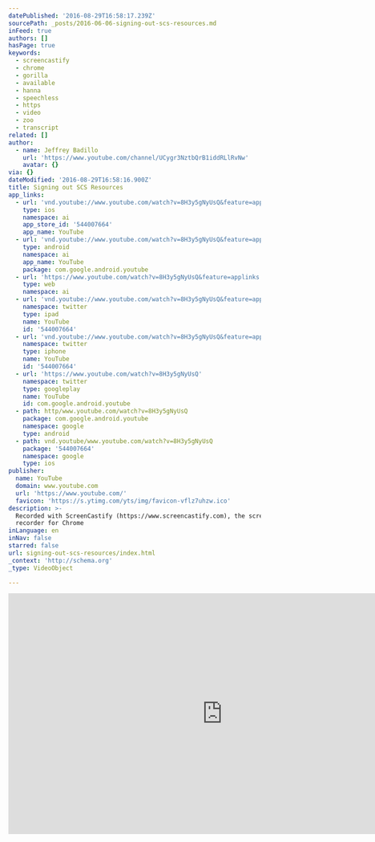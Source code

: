 ```yaml
---
datePublished: '2016-08-29T16:58:17.239Z'
sourcePath: _posts/2016-06-06-signing-out-scs-resources.md
inFeed: true
authors: []
hasPage: true
keywords:
  - screencastify
  - chrome
  - gorilla
  - available
  - hanna
  - speechless
  - https
  - video
  - zoo
  - transcript
related: []
author:
  - name: Jeffrey Badillo
    url: 'https://www.youtube.com/channel/UCygr3NztbQrB1iddRLlRvNw'
    avatar: {}
via: {}
dateModified: '2016-08-29T16:58:16.900Z'
title: Signing out SCS Resources
app_links:
  - url: 'vnd.youtube://www.youtube.com/watch?v=8H3y5gNyUsQ&feature=applinks'
    type: ios
    namespace: ai
    app_store_id: '544007664'
    app_name: YouTube
  - url: 'vnd.youtube://www.youtube.com/watch?v=8H3y5gNyUsQ&feature=applinks'
    type: android
    namespace: ai
    app_name: YouTube
    package: com.google.android.youtube
  - url: 'https://www.youtube.com/watch?v=8H3y5gNyUsQ&feature=applinks'
    type: web
    namespace: ai
  - url: 'vnd.youtube://www.youtube.com/watch?v=8H3y5gNyUsQ&feature=applinks'
    namespace: twitter
    type: ipad
    name: YouTube
    id: '544007664'
  - url: 'vnd.youtube://www.youtube.com/watch?v=8H3y5gNyUsQ&feature=applinks'
    namespace: twitter
    type: iphone
    name: YouTube
    id: '544007664'
  - url: 'https://www.youtube.com/watch?v=8H3y5gNyUsQ'
    namespace: twitter
    type: googleplay
    name: YouTube
    id: com.google.android.youtube
  - path: http/www.youtube.com/watch?v=8H3y5gNyUsQ
    package: com.google.android.youtube
    namespace: google
    type: android
  - path: vnd.youtube/www.youtube.com/watch?v=8H3y5gNyUsQ
    package: '544007664'
    namespace: google
    type: ios
publisher:
  name: YouTube
  domain: www.youtube.com
  url: 'https://www.youtube.com/'
  favicon: 'https://s.ytimg.com/yts/img/favicon-vflz7uhzw.ico'
description: >-
  Recorded with ScreenCastify (https://www.screencastify.com), the screen video
  recorder for Chrome
inLanguage: en
inNav: false
starred: false
url: signing-out-scs-resources/index.html
_context: 'http://schema.org'
_type: VideoObject

---
```

<iframe src="https://cdn.embedly.com/widgets/media.html?src=https%3A%2F%2Fwww.youtube.com%2Fembed%2F8H3y5gNyUsQ%3Ffeature%3Doembed&amp;url=http%3A%2F%2Fwww.youtube.com%2Fwatch%3Fv%3D8H3y5gNyUsQ&amp;image=https%3A%2F%2Fi.ytimg.com%2Fvi%2F8H3y5gNyUsQ%2Fhqdefault.jpg&amp;key=b7d04c9b404c499eba89ee7072e1c4f7&amp;type=text%2Fhtml&amp;schema=youtube" width="854" height="480" scrolling="no" frameborder="0" allowfullscreen="" style=""></iframe>